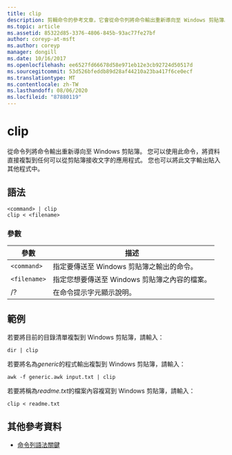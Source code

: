 ```yaml
---
title: clip
description: 剪輯命令的參考文章，它會從命令列將命令輸出重新導向至 Windows 剪貼簿。
ms.topic: article
ms.assetid: 85322d85-3376-4806-845b-93ac77fe27bf
author: coreyp-at-msft
ms.author: coreyp
manager: dongill
ms.date: 10/16/2017
ms.openlocfilehash: ee6527fd66678d58e971eb12e3cb92724d50517d
ms.sourcegitcommit: 53d526bfeddb89d28af44210a23ba417f6ce0ecf
ms.translationtype: MT
ms.contentlocale: zh-TW
ms.lasthandoff: 08/06/2020
ms.locfileid: "87880119"
---
```

# <a name="clip"></a>clip

從命令列將命令輸出重新導向至 Windows 剪貼簿。 您可以使用此命令，將資料直接複製到任何可以從剪貼簿接收文字的應用程式。 您也可以將此文字輸出貼入其他程式中。

## <a name="syntax"></a>語法

```
<command> | clip
clip < <filename>
```

### <a name="parameters"></a>參數

| 參數 | 描述 |
| --------- | ----------- |
| `<command>` | 指定要傳送至 Windows 剪貼簿之輸出的命令。 |
| `<filename>` | 指定您想要傳送至 Windows 剪貼簿之內容的檔案。 |
| /? | 在命令提示字元顯示說明。 |

## <a name="examples"></a>範例

若要將目前的目錄清單複製到 Windows 剪貼簿，請輸入：

```
dir | clip
```

若要將名為*generic*的程式輸出複製到 Windows 剪貼簿，請輸入：

```
awk -f generic.awk input.txt | clip
```

若要將稱為*readme.txt*的檔案內容複寫到 Windows 剪貼簿，請輸入：

```
clip < readme.txt
```

## <a name="additional-references"></a>其他參考資料

- [命令列語法關鍵](command-line-syntax-key.md)